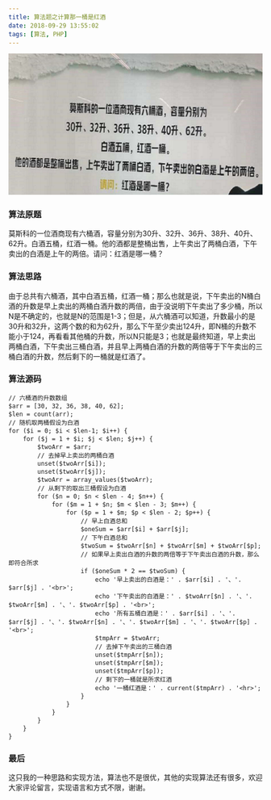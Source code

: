 ```yaml
---
title: 算法题之计算那一桶是红酒
date: 2018-09-29 13:55:02
tags: [算法, PHP]
---
```


![算法图片](https://raw.githubusercontent.com/gxcuizy/markdown/master/images/red_wine.png)

### 算法原题

莫斯科的一位酒商现有六桶酒，容量分别为30升、32升、36升、38升、40升、62升。白酒五桶，红酒一桶。他的酒都是整桶出售，上午卖出了两桶白酒，下午卖出的白酒是上午的两倍。请问：红酒是哪一桶？

### 算法思路

由于总共有六桶酒，其中白酒五桶，红酒一桶；那么也就是说，下午卖出的N桶白酒的升数是早上卖出的两桶白酒升数的两倍，由于没说明下午卖出了多少桶，所以N是不确定的，也就是N的范围是1-3；但是，从六桶酒可以知道，升数最小的是30升和32升，这两个数的和为62升，那么下午至少卖出124升，即N桶的升数不能小于124，再看看其他桶的升数，所以N只能是3；也就是最终知道，早上卖出两桶白酒，下午卖出三桶白酒，并且早上两桶白酒的升数的两倍等于下午卖出的三桶白酒的升数，然后剩下的一桶就是红酒了。

<!--more-->

### 算法源码

```
// 六桶酒的升数数组
$arr = [30, 32, 36, 38, 40, 62];
$len = count(arr);
// 随机取两桶假设为白酒
for ($i = 0; $i < $len-1; $i++) {
    for ($j = 1 + $i; $j < $len; $j++) {
        $twoArr = $arr;
        // 去掉早上卖出的两桶白酒
        unset($twoArr[$i]);
        unset($twoArr[$j]);
        $twoArr = array_values($twoArr);
        // 从剩下的取出三桶假设为白酒
        for ($n = 0; $n < $len - 4; $n++) {
            for ($m = 1 + $n; $m < $len - 3; $m++) {
                for ($p = 1 + $m; $p < $len - 2; $p++) {
                    // 早上白酒总和
                    $oneSum = $arr[$i] + $arr[$j];
                    // 下午白酒总和
                    $twoSum = $twoArr[$n] + $twoArr[$m] + $twoArr[$p];
                    // 如果早上卖出白酒的升数的两倍等于下午卖出白酒的升数，那么即符合所求
                    if ($oneSum * 2 == $twoSum) {
                        echo '早上卖出的白酒是：' . $arr[$i] . '、'. $arr[$j] . '<br>';
                        echo '下午卖出的白酒是：' . $twoArr[$n] . '、'. $twoArr[$m] . '、'. $twoArr[$p] . '<br>';
                        echo '所有五桶白酒是：' . $arr[$i] . '、'. $arr[$j] . '、'. $twoArr[$n] . '、'. $twoArr[$m] . '、'. $twoArr[$p] . '<br>';
                        $tmpArr = $twoArr;
                        // 去掉下午卖出的三桶白酒
                        unset($tmpArr[$n]);
                        unset($tmpArr[$m]);
                        unset($tmpArr[$p]);
                        // 剩下的一桶就是所求红酒
                        echo '一桶红酒是：' . current($tmpArr) . '<hr>';
                    }
                }
            }
        }
    }
}
```

### 最后

这只我的一种思路和实现方法，算法也不是很优，其他的实现算法还有很多，欢迎大家评论留言，实现语言和方式不限，谢谢。